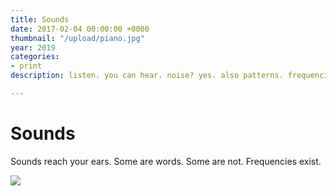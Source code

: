 ```yaml
---
title: Sounds
date: 2017-02-04 00:00:00 +0000
thumbnail: "/upload/piano.jpg"
year: 2019
categories:
- print
description: listen. you can hear. noise? yes. also patterns. frequencies. relationship.

---
```

# Sounds

Sounds reach your ears. Some are words. Some are not. Frequencies exist.

![](/upload/photo-1504198322253-cfa87a0ff25f.jpeg)